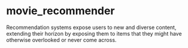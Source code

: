 # movie_recommender
Recommendation systems expose users to new and diverse content, extending their horizon by exposing them to items that they might have otherwise overlooked or never come across.
